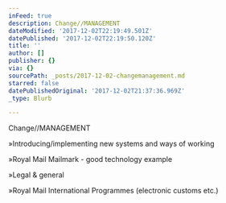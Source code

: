 ```yaml
---
inFeed: true
description: Change//MANAGEMENT
dateModified: '2017-12-02T22:19:49.501Z'
datePublished: '2017-12-02T22:19:50.120Z'
title: ''
author: []
publisher: {}
via: {}
sourcePath: _posts/2017-12-02-changemanagement.md
starred: false
datePublishedOriginal: '2017-12-02T21:37:36.969Z'
_type: Blurb

---
```

Change//MANAGEMENT

»Introducing/implementing new systems and ways of working

»Royal Mail Mailmark - good technology example

»Legal & general

»Royal Mail International Programmes (electronic customs etc.)